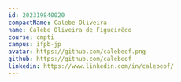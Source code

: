 ```yaml
---
id: 202319840020
compactName: Calebe Oliveira
name: Calebe Oliveira de Figueirêdo
course: cmpti
campus: ifpb-jp
avatar: https://github.com/calebeof.png
github: https://github.com/calebeof
linkedin: https://www.linkedin.com/in/calebeof/
---
```

